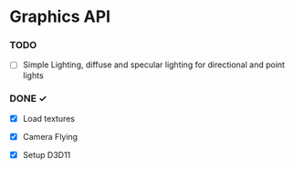 # Graphics API

### TODO

- [ ] Simple Lighting, diffuse and specular lighting for directional and point lights  

### DONE ✓

- [x] Load textures  
- [x] Camera Flying  
- [x] Setup D3D11  

